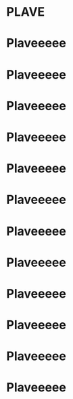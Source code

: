 # PLAVE
# Plaveeeee
# Plaveeeee
# Plaveeeee
# Plaveeeee
# Plaveeeee
# Plaveeeee
# Plaveeeee
# Plaveeeee
# Plaveeeee
# Plaveeeee
# Plaveeeee
# Plaveeeee
